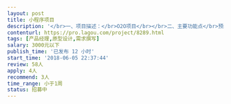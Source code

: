 ```yaml
---                
layout: post       
title: 小程序项目           
description: '</br>一、项目描述：</br>O2O项目</br></br>二、主要功能点</br>预约、支付、门店</br></br>三、可参考产品：</br>优剪等</br></br>四、人员要求：</br>有丰富的产品设计及需求撰写经验，能熟练使用磨刀或rp等原型图软件。</br>考虑长期合作。</br>'     
contenturl: https://pro.lagou.com/project/8289.html      
tags: [产品经理,原型设计,需求撰写]            
salary: 3000元以下          
publish_time: '已发布 12 小时'         
start_time: '2018-06-05 22:37:44'           
review: 58人                   
apply: 4人                   
recommend: 3人                   
time_range: 小于1周              
status: 招募中                  
---                 
```

